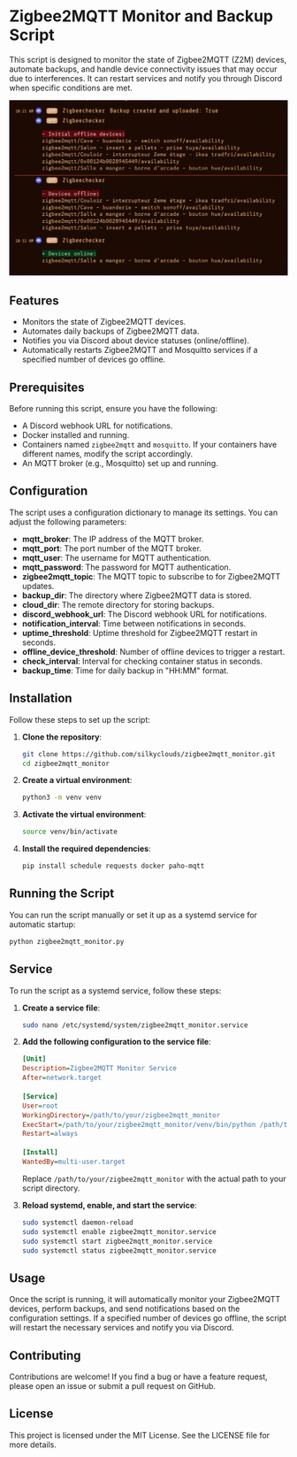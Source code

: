 # Zigbee2MQTT Monitor and Backup Script

This script is designed to monitor the state of Zigbee2MQTT (Z2M) devices, automate backups, and handle device connectivity issues that may occur due to interferences. It can restart services and notify you through Discord when specific conditions are met.

![Zigbee2MQTT Monitor](zigbee2mqtt_monitor.png)

## Features

- Monitors the state of Zigbee2MQTT devices.
- Automates daily backups of Zigbee2MQTT data.
- Notifies you via Discord about device statuses (online/offline).
- Automatically restarts Zigbee2MQTT and Mosquitto services if a specified number of devices go offline.

## Prerequisites

Before running this script, ensure you have the following:

- A Discord webhook URL for notifications.
- Docker installed and running.
- Containers named `zigbee2mqtt` and `mosquitto`. If your containers have different names, modify the script accordingly.
- An MQTT broker (e.g., Mosquitto) set up and running.

## Configuration

The script uses a configuration dictionary to manage its settings. You can adjust the following parameters:

- **mqtt_broker**: The IP address of the MQTT broker.
- **mqtt_port**: The port number of the MQTT broker.
- **mqtt_user**: The username for MQTT authentication.
- **mqtt_password**: The password for MQTT authentication.
- **zigbee2mqtt_topic**: The MQTT topic to subscribe to for Zigbee2MQTT updates.
- **backup_dir**: The directory where Zigbee2MQTT data is stored.
- **cloud_dir**: The remote directory for storing backups.
- **discord_webhook_url**: The Discord webhook URL for notifications.
- **notification_interval**: Time between notifications in seconds.
- **uptime_threshold**: Uptime threshold for Zigbee2MQTT restart in seconds.
- **offline_device_threshold**: Number of offline devices to trigger a restart.
- **check_interval**: Interval for checking container status in seconds.
- **backup_time**: Time for daily backup in "HH:MM" format.

## Installation

Follow these steps to set up the script:

1. **Clone the repository**:

    ```bash
    git clone https://github.com/silkyclouds/zigbee2mqtt_monitor.git
    cd zigbee2mqtt_monitor
    ```

2. **Create a virtual environment**:

    ```bash
    python3 -m venv venv
    ```

3. **Activate the virtual environment**:

    ```bash
    source venv/bin/activate
    ```

4. **Install the required dependencies**:

    ```bash
    pip install schedule requests docker paho-mqtt
    ```

## Running the Script

You can run the script manually or set it up as a systemd service for automatic startup:

```bash
python zigbee2mqtt_monitor.py
```

## Service

To run the script as a systemd service, follow these steps:

1. **Create a service file**:

    ```bash
    sudo nano /etc/systemd/system/zigbee2mqtt_monitor.service
    ```

2. **Add the following configuration to the service file**:

    ```ini
    [Unit]
    Description=Zigbee2MQTT Monitor Service
    After=network.target

    [Service]
    User=root
    WorkingDirectory=/path/to/your/zigbee2mqtt_monitor
    ExecStart=/path/to/your/zigbee2mqtt_monitor/venv/bin/python /path/to/your/zigbee2mqtt_monitor/zigbee2mqtt_monitor.py
    Restart=always

    [Install]
    WantedBy=multi-user.target
    ```

    Replace `/path/to/your/zigbee2mqtt_monitor` with the actual path to your script directory.

3. **Reload systemd, enable, and start the service**:

    ```bash
    sudo systemctl daemon-reload
    sudo systemctl enable zigbee2mqtt_monitor.service
    sudo systemctl start zigbee2mqtt_monitor.service
    sudo systemctl status zigbee2mqtt_monitor.service
    ```

## Usage

Once the script is running, it will automatically monitor your Zigbee2MQTT devices, perform backups, and send notifications based on the configuration settings. If a specified number of devices go offline, the script will restart the necessary services and notify you via Discord.

## Contributing

Contributions are welcome! If you find a bug or have a feature request, please open an issue or submit a pull request on GitHub.

## License

This project is licensed under the MIT License. See the LICENSE file for more details.

